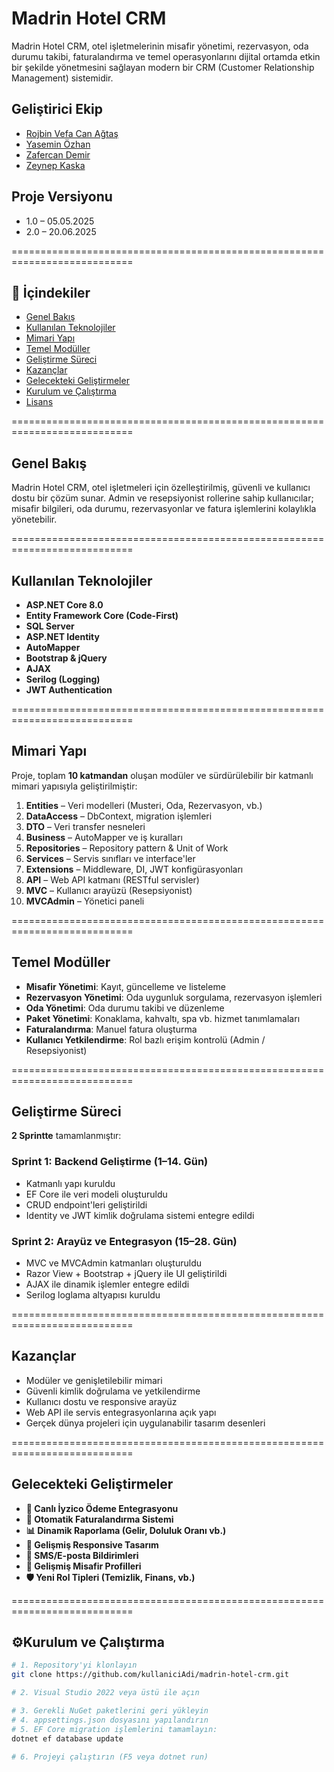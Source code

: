 # Madrin Hotel CRM

Madrin Hotel CRM, otel işletmelerinin misafir yönetimi, rezervasyon, oda durumu takibi, faturalandırma ve temel operasyonlarını dijital ortamda etkin bir şekilde yönetmesini sağlayan modern bir CRM (Customer Relationship Management) sistemidir.

## Geliştirici Ekip

- [Rojbin Vefa Can Ağtaş](https://www.linkedin.com/in/rojbin-agtas/)
- [Yasemin Özhan](https://www.linkedin.com/in/yasemin-ozhan/)
- [Zafercan Demir](https://www.linkedin.com/in/zafercan-demir/)
- [Zeynep Kaska](https://www.linkedin.com/in/zeynep-kaska/)

## Proje Versiyonu

- 1.0 – 05.05.2025
- 2.0 – 20.06.2025

===========================================================================

## 📖 İçindekiler

- [Genel Bakış](#genel-bakış)
- [Kullanılan Teknolojiler](#kullanılan-teknolojiler)
- [Mimari Yapı](#mimari-yapı)
- [Temel Modüller](#temel-modüller)
- [Geliştirme Süreci](#geliştirme-süreci)
- [Kazançlar](#kazançlar)
- [Gelecekteki Geliştirmeler](#gelecekteki-geliştirmeler)
- [Kurulum ve Çalıştırma](#kurulum-ve-çalıştırma)
- [Lisans](#lisans)

===========================================================================

## Genel Bakış

Madrin Hotel CRM, otel işletmeleri için özelleştirilmiş, güvenli ve kullanıcı dostu bir çözüm sunar. Admin ve resepsiyonist rollerine sahip kullanıcılar; misafir bilgileri, oda durumu, rezervasyonlar ve fatura işlemlerini kolaylıkla yönetebilir.

===========================================================================

## Kullanılan Teknolojiler

- **ASP.NET Core 8.0**
- **Entity Framework Core (Code-First)**
- **SQL Server**
- **ASP.NET Identity**
- **AutoMapper**
- **Bootstrap & jQuery**
- **AJAX**
- **Serilog (Logging)**
- **JWT Authentication**

===========================================================================

## Mimari Yapı

Proje, toplam **10 katmandan** oluşan modüler ve sürdürülebilir bir katmanlı mimari yapısıyla geliştirilmiştir:

1. **Entities** – Veri modelleri (Musteri, Oda, Rezervasyon, vb.)
2. **DataAccess** – DbContext, migration işlemleri
3. **DTO** – Veri transfer nesneleri
4. **Business** – AutoMapper ve iş kuralları
5. **Repositories** – Repository pattern & Unit of Work
6. **Services** – Servis sınıfları ve interface'ler
7. **Extensions** – Middleware, DI, JWT konfigürasyonları
8. **API** – Web API katmanı (RESTful servisler)
9. **MVC** – Kullanıcı arayüzü (Resepsiyonist)
10. **MVCAdmin** – Yönetici paneli

===========================================================================

## Temel Modüller

- **Misafir Yönetimi**: Kayıt, güncelleme ve listeleme
- **Rezervasyon Yönetimi**: Oda uygunluk sorgulama, rezervasyon işlemleri
- **Oda Yönetimi**: Oda durumu takibi ve düzenleme
- **Paket Yönetimi**: Konaklama, kahvaltı, spa vb. hizmet tanımlamaları
- **Faturalandırma**: Manuel fatura oluşturma
- **Kullanıcı Yetkilendirme**: Rol bazlı erişim kontrolü (Admin / Resepsiyonist)

===========================================================================

## Geliştirme Süreci

**2 Sprintte** tamamlanmıştır:

### Sprint 1: Backend Geliştirme (1–14. Gün)

- Katmanlı yapı kuruldu
- EF Core ile veri modeli oluşturuldu
- CRUD endpoint'leri geliştirildi
- Identity ve JWT kimlik doğrulama sistemi entegre edildi

### Sprint 2: Arayüz ve Entegrasyon (15–28. Gün)

- MVC ve MVCAdmin katmanları oluşturuldu
- Razor View + Bootstrap + jQuery ile UI geliştirildi
- AJAX ile dinamik işlemler entegre edildi
- Serilog loglama altyapısı kuruldu

===========================================================================

## Kazançlar

- Modüler ve genişletilebilir mimari
- Güvenli kimlik doğrulama ve yetkilendirme
- Kullanıcı dostu ve responsive arayüz
- Web API ile servis entegrasyonlarına açık yapı
- Gerçek dünya projeleri için uygulanabilir tasarım desenleri

===========================================================================

## Gelecekteki Geliştirmeler

- **🔐 Canlı İyzico Ödeme Entegrasyonu**
- **🧾 Otomatik Faturalandırma Sistemi**
- **📊 Dinamik Raporlama (Gelir, Doluluk Oranı vb.)**
- **📱 Gelişmiş Responsive Tasarım**
- **📨 SMS/E-posta Bildirimleri**
- **👤 Gelişmiş Misafir Profilleri**
- **🛡 Yeni Rol Tipleri (Temizlik, Finans, vb.)**

===========================================================================

## ⚙Kurulum ve Çalıştırma

```bash
# 1. Repository'yi klonlayın
git clone https://github.com/kullaniciAdi/madrin-hotel-crm.git

# 2. Visual Studio 2022 veya üstü ile açın

# 3. Gerekli NuGet paketlerini geri yükleyin
# 4. appsettings.json dosyasını yapılandırın
# 5. EF Core migration işlemlerini tamamlayın:
dotnet ef database update

# 6. Projeyi çalıştırın (F5 veya dotnet run)

